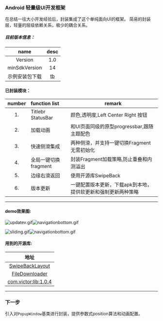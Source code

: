 ### Android 轻量级UI开发框架
   在总结一往大小开发经验后，封装集成了这个单纯面向UI的框架。
   简易的封装层，轻量的层级依赖关系，极少的耦合关系。
    

##### 目前版本信息：

|name| desc|
|:--:|:--:|
|Version|1.0|
|minSdkVersion|14|
|示例安装包下载|[tb](tbaseui-debug.apk)|

#### 已封装模块：
|number|function list|remark|
|:--:|:--|---|
|1.|Titlebr StatusBar|颜色,透明度,Left Center Right 按钮|
|2.|加载动画|和UI页面同级的原型progressbar,跟随主题配色|
|3.|快速侧滑集成|两种侧滑，并支持一键切换Fragment 无需初始化|
|4.|全局一键切换fragment|封装Fragment加载策略,防止重叠和内测溢出|
|5.|边缘右滑返回|使用开源库SwipeBack|
|6.|版本更新|一键配置版本更新，下载apk到本地，提供软更新和强制更新两种策略|

***
#### demo效果图:

![updatev.gif](http://upload-images.jianshu.io/upload_images/2909203-053b36a3c2329ed3.gif?imageMogr2/auto-orient/strip)![navigationbottom.gif](http://upload-images.jianshu.io/upload_images/2909203-0df2123f7cee277d.gif?imageMogr2/auto-orient/strip)

![sliding.gif](http://upload-images.jianshu.io/upload_images/2909203-282044e29590be89.gif?imageMogr2/auto-orient/strip)![navigationbottom.gif](http://upload-images.jianshu.io/upload_images/2909203-0df2123f7cee277d.gif?imageMogr2/auto-orient/strip)




#### 用到的开源库:

|地址|
|:----:|
|[SwipeBackLayout](https://github.com/ikew0ng/SwipeBackLayout)|
|[FileDownloader](https://github.com/lingochamp/FileDownloader)|
|[com.victor:lib:1.0.4]()|


****
###  下一步

引入对`PopupWindow`基类进行封装，提供参数式position算法和动画配置。

<p>



